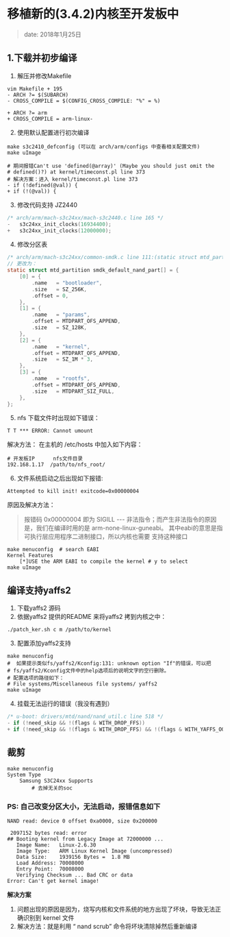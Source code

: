 # 移植新的(3.4.2)内核至开发板中

> date: 2018年1月25日

##  1.下载并初步编译

1. 解压并修改Makefile

```shell
vim Makefile + 195
- ARCH ?= $(SUBARCH)
- CROSS_COMPILE = $(CONFIG_CROSS_COMPILE: "%" = %)

+ ARCH ?= arm
+ CROSS_COMPILE = arm-linux-
```

2. 使用默认配置进行初次编译

```shell
make s3c2410_defconfig (可以在 arch/arm/configs 中查看相关配置文件)
make uImage

# 期间报错Can't use 'defined(@array)' (Maybe you should just omit the 
# defined()?) at kernel/timeconst.pl line 373
# 解决方案：进入 kernel/timeconst.pl line 373
- if (!defined(@val)) {
+ if (!(@val)) {
```

3. 修改代码支持 JZ2440
```c
/* arch/arm/mach-s3c24xx/mach-s3c2440.c line 165 */
- 	s3c24xx_init_clocks(16934400);
+ 	s3c24xx_init_clocks(12000000);
```
4. 修改分区表
```c
/* arch/arm/mach-s3c24xx/common-smdk.c line 111:(static struct mtd_partition smdk_default_nand_part[] ) */
// 更改为：
static struct mtd_partition smdk_default_nand_part[] = {
	[0] = {
		.name	= "bootloader",
		.size	= SZ_256K,
		.offset	= 0,
	},
	[1] = {
		.name	= "params",
		.offset = MTDPART_OFS_APPEND,
		.size	= SZ_128K,
	},
	[2] = {
		.name	= "kernel",
		.offset = MTDPART_OFS_APPEND,
		.size	= SZ_1M * 3,
	},
	[3] = {
		.name	= "rootfs",
		.offset	= MTDPART_OFS_APPEND,
		.size	= MTDPART_SIZ_FULL,
	},
};
```
5. nfs 下载文件时出现如下错误：
```shell
T T *** ERROR: Cannot umount
```
解决方法： 在主机的 /etc/hosts 中加入如下内容：
```shell
# 开发板IP      nfs文件目录
192.168.1.17  /path/to/nfs_root/
```
6. 文件系统启动之后出现如下报错:
```shell
Attempted to kill init! exitcode=0x00000004
```
原因及解决方法：
> 报错码 0x00000004 即为 SIGILL --- 非法指令；而产生非法指令的原因是，我们在编译时用的是
> arm-none-linux-guneabi。 其中eabi的意思是指可执行层应用程序二进制接口，所以内核也需要
> 支持这种接口
```shell
make menuconfig  # search EABI
Kernel Features
	[*]USE the ARM EABI to compile the kernel # y to select
make uImage
```

## 编译支持yaffs2
1. 下载yaffs2 源码
2. 依据yaffs2 提供的README 来将yaffs2 拷到内核之中：
```shell
./patch_ker.sh c m /path/to/kernel
```
3. 配置添加yaffs2支持
```shell
make menuconfig
#  如果提示类似fs/yaffs2/Kconfig:131: unknown option "If"的错误，可以把
# fs/yaffs2/Kconfig文件中的help选项后的说明文字的空行删除。
# 配置选项的路径如下： 
# File systems/Miscellaneous file systems/ yaffs2
make uImage
```
4. 挂载无法运行的错误（我没有遇到）
```c
/* u-boot: drivers/mtd/nand/nand_util.c line 518 */
- if (!need_skip && !(flags & WITH_DROP_FFS))
+ if (!need_skip && !(flags & WITH_DROP_FFS) && !(flags & WITH_YAFFS_OOB))

```

## 裁剪

```shell
make menuconfig
System Type
	Samsung S3C24xx Supports
		# 去掉无关的soc

```

### PS: 自己改变分区大小，无法启动，报错信息如下

```shell
NAND read: device 0 offset 0xa0000, size 0x200000

 2097152 bytes read: error
## Booting kernel from Legacy Image at 72000000 ...
   Image Name:   Linux-2.6.30
   Image Type:   ARM Linux Kernel Image (uncompressed)
   Data Size:    1939156 Bytes =  1.8 MB
   Load Address: 70008000
   Entry Point:  70008000
   Verifying Checksum ... Bad CRC or data
Error: Can't get kernel image!
```

**解决方案** 

1. 问题出现的原因是因为，烧写内核和文件系统的地方出现了坏块，导致无法正确识别到 kernel 
文件
2. 解决方法：就是利用 “ nand  scrub” 命令将坏块清除掉然后重新编译